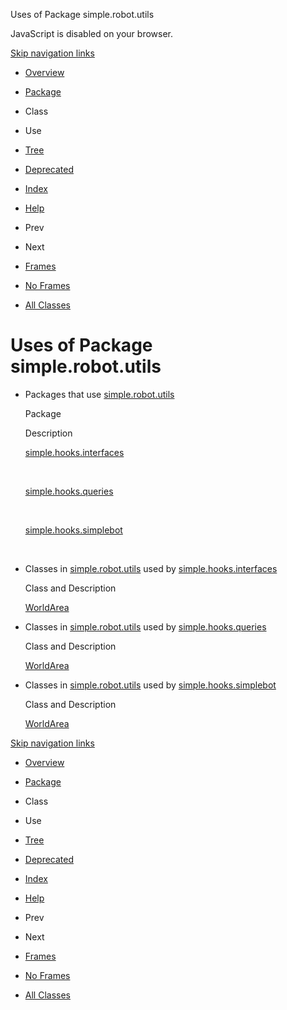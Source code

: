 Uses of Package simple.robot.utils   <!-- try { if (location.href.indexOf('is-external=true') == -1) { parent.document.title="Uses of Package simple.robot.utils"; } } catch(err) { } //-->

JavaScript is disabled on your browser.

[Skip navigation links](#skip.navbar.top "Skip navigation links")

*   [Overview](../../../overview-summary.html)
*   [Package](package-summary.html)
*   Class
*   Use
*   [Tree](package-tree.html)
*   [Deprecated](../../../deprecated-list.html)
*   [Index](../../../index-files/index-1.html)
*   [Help](../../../help-doc.html)

*   Prev
*   Next

*   [Frames](../../../index.html?simple/robot/utils/package-use.html)
*   [No Frames](package-use.html)

*   [All Classes](../../../allclasses-noframe.html)

<!-- allClassesLink = document.getElementById("allclasses\_navbar\_top"); if(window==top) { allClassesLink.style.display = "block"; } else { allClassesLink.style.display = "none"; } //-->

Uses of Package  
simple.robot.utils
====================================

*   Packages that use [simple.robot.utils](../../../simple/robot/utils/package-summary.html) 
    
    Package
    
    Description
    
    [simple.hooks.interfaces](#simple.hooks.interfaces)
    
     
    
    [simple.hooks.queries](#simple.hooks.queries)
    
     
    
    [simple.hooks.simplebot](#simple.hooks.simplebot)
    
     
    
*   Classes in [simple.robot.utils](../../../simple/robot/utils/package-summary.html) used by [simple.hooks.interfaces](../../../simple/hooks/interfaces/package-summary.html) 
    
    Class and Description
    
    [WorldArea](../../../simple/robot/utils/class-use/WorldArea.html#simple.hooks.interfaces) 
    
*   Classes in [simple.robot.utils](../../../simple/robot/utils/package-summary.html) used by [simple.hooks.queries](../../../simple/hooks/queries/package-summary.html) 
    
    Class and Description
    
    [WorldArea](../../../simple/robot/utils/class-use/WorldArea.html#simple.hooks.queries) 
    
*   Classes in [simple.robot.utils](../../../simple/robot/utils/package-summary.html) used by [simple.hooks.simplebot](../../../simple/hooks/simplebot/package-summary.html) 
    
    Class and Description
    
    [WorldArea](../../../simple/robot/utils/class-use/WorldArea.html#simple.hooks.simplebot) 
    

[Skip navigation links](#skip.navbar.bottom "Skip navigation links")

*   [Overview](../../../overview-summary.html)
*   [Package](package-summary.html)
*   Class
*   Use
*   [Tree](package-tree.html)
*   [Deprecated](../../../deprecated-list.html)
*   [Index](../../../index-files/index-1.html)
*   [Help](../../../help-doc.html)

*   Prev
*   Next

*   [Frames](../../../index.html?simple/robot/utils/package-use.html)
*   [No Frames](package-use.html)

*   [All Classes](../../../allclasses-noframe.html)

<!-- allClassesLink = document.getElementById("allclasses\_navbar\_bottom"); if(window==top) { allClassesLink.style.display = "block"; } else { allClassesLink.style.display = "none"; } //-->